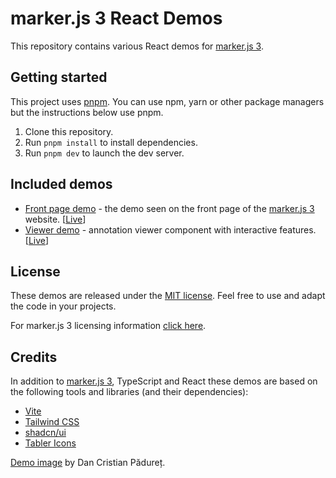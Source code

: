 # marker.js 3 React Demos

This repository contains various React demos for [marker.js 3].

## Getting started

This project uses [pnpm](https://pnpm.io/). You can use npm, yarn or other package managers but the instructions below use pnpm.

1. Clone this repository.
2. Run `pnpm install` to install dependencies.
3. Run `pnpm dev` to launch the dev server.

## Included demos

- [Front page demo](/frontpage/) - the demo seen on the front page of the [marker.js 3] website. [[Live](https://react-demos.markerjs.com/frontpage/)]
- [Viewer demo](/viewer/) - annotation viewer component with interactive features. [[Live](https://react-demos.markerjs.com/viewer/)]

## License

These demos are released under the [MIT license](LICENSE). Feel free to use and adapt the code in your projects.

For marker.js 3 licensing information [click here](https://markerjs.com/#pricing).

## Credits

In addition to [marker.js 3], TypeScript and React these demos are based on the following tools and libraries (and their dependencies):

- [Vite](https://vite.dev/)
- [Tailwind CSS](https://tailwindcss.com/)
- [shadcn/ui](https://ui.shadcn.com/)
- [Tabler Icons](https://tabler.io/icons)

[Demo image](https://www.pexels.com/photo/blue-and-yellow-phone-modules-1476321/) by Dan Cristian Pădureț.

[marker.js 3]: https://markerjs.com
